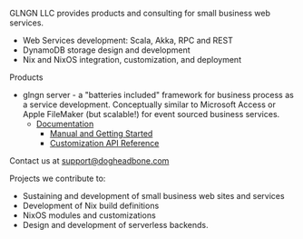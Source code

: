 GLNGN LLC provides products and consulting for small business web services.

- Web Services development: Scala, Akka, RPC and REST
- DynamoDB storage design and development
- Nix and NixOS integration, customization, and deployment

Products

- glngn server - a "batteries included" framework for business process as a service development. Conceptually similar to
Microsoft Access or Apple FileMaker (but scalable!) for event sourced business services.
  - <a href="http://docs.glngn.com"> Documentation </a>
    - <a href="http://docs.glngn.com/latest/manual">Manual and Getting Started</a>
    - <a href="http://docs.glngn.com/latest/api">Customization API Reference</a>

Contact us at <a href="mailto:support@dogheadbone.com" target="_blank">support@dogheadbone.com</a>

Projects we contribute to:

- Sustaining and development of small business web sites and services
- Development of Nix build definitions
- NixOS modules and customizations
- Design and development of serverless backends.
